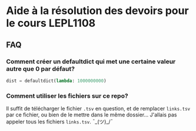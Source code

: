 # Aide à la résolution des devoirs pour le cours LEPL1108

## FAQ

### Comment créer un defaultdict qui met une certaine valeur autre que 0 par défaut?
```python
dist = defaultdict(lambda: 1000000000)
```
### Comment utiliser les fichiers sur ce repo?
Il suffit de télécharger le fichier `.tsv` en question, et de remplacer `links.tsv` par ce fichier, ou bien de le mettre dans le même dossier... J'allais pas appeler tous les fichiers `links.tsv`. ¯\_(ツ)_/¯
